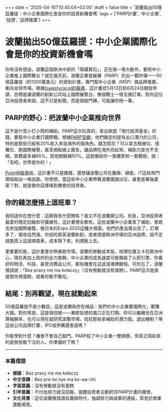 +++
date = '2025-04-10T10:45:04+02:00'
draft = false
title = '波蘭拋出50億茲羅提：中小企業國際化會是你的投資新機會嗎'
tags = ['PARP計畫', '中小企業', '投資', '品牌推廣']
+++

# 波蘭拋出50億茲羅提：中小企業國際化會是你的投資新機會嗎

你有沒有想過，波蘭這個歐洲中部的「隱藏寶石」，正在搞一場大動作，要把中小企業推上國際舞台？就在幾天前，波蘭企業發展署（PARP）扔出一顆炸彈——50億茲羅提（約1200萬美元）的資助計畫，專門幫中小企業（MŚP）搞品牌推廣，衝向全球市場。根據[Inwestycje.pl的報導](https://inwestycje.pl/gospodarka/parp-oglosila-nabor-na-promocje-marki-innowacyjnych-msp-z-budzetem-50-mln-zl/)，這計畫從5月13日到6月24日開放申請，目標是讓波蘭的創新公司站上國際展覽台，像個戰士一樣去搶訂單。對你這位亞洲投資者來說，這不只是新聞，而是個敲門磚，可能讓你撈一筆。

## PARP的野心：把波蘭中小企業推向世界

這不是什麼小打小鬧的補助。PARP這次玩真的，拿出歐盟「現代經濟基金」的錢，要幫中小企業打國際戰。根據[PARP官網](https://www.parp.gov.pl/component/content/article/88404:50-mln-zl-na-z-funduszy-europejskich-na-promocje-polskich-firm-za-granica-parp-oglasza-nabor)，他們鎖定的是有出口潛力的公司，特別是那些已經有20%收入來自海外的狠角色。錢怎麼花？可以拿去租展位、搭攤位、跑國際展覽，甚至搞點線上廣告，讓品牌在海外亮起來。補助力度也不含糊，旅費最多補85%，其他開銷補50%。這就像給你一張機票和一套戰袍，說：「去吧，世界是你的！」

[PulsHR報導](https://www.pulshr.pl/zarzadzanie/beda-miliony-dla-malych-i-srednich-firm-na-promocje-za-granica,111455.html)說，這計畫不只是撒錢，還想讓波蘭公司在醫療、綠能、IT這些熱門領域殺出一條血路。你想想，當這些中小企業帶著波蘭國旗出征，誰會是幕後贏家？對，就是像你這樣嗅到機會的投資者。

## 你的錢怎麼搭上這班車？

我知道你在想什麼：這跟我有什麼關係？我又不在波蘭開公司。別急，亞洲投資者最愛的穩定回報和可擴展性，這計畫裡全都有。這些波蘭中小企業拿了補助，會跑去參加國際展覽，像日本的Expo 2025這種大場面。他們的產品賣出去了，訂單多了，營收自然漲。你投的那家波蘭新創，或者想進歐洲市場的亞洲品牌，說不定就能搭上這波順風車，成本降下來，利潤衝上去。

更重要的是，這計畫會炒熱東歐市場。波蘭的勞動成本低，地理位置又卡在歐洲中心，現在再加上政府的全力推銷，中小企業的成長速度可能像裝了火箭引擎。你看好的物流、科技、甚至消費品公司，都有機會在這波浪潮裡翻倍。可別忘了，波蘭俚語說：「Bez pracy nie ma kołaczy」（沒有勞動就沒有蛋糕）。PARP這次是直接幫你烤蛋糕，就看你敢不敢吃。

## 結尾：別再觀望，現在就動起來

50億茲羅提不是小數目，這是波蘭政府在喊話：我們的中小企業要國際化，要賺大錢。對你來說，這是個信號——東歐投資的風口正在打開。你可以繼續坐在亞洲算報酬率，也可以現在就研究波蘭市場，找找那些拿補助的潛力股。退出機制？等這些公司品牌打響，IPO或併購還會遠嗎？

你能學到什麼？機會不會自己敲門。PARP給了中小企業一雙翅膀，但真正飛起來的是那些敢下注的人。你準備好了嗎？

---

### 本篇俚語
- **俚語**：Bez pracy nie ma kołaczy  
- **中文音譯**：Bez pra-tsi nye ma ko-wa-chi  
- **字面意義**：沒有勞動就沒有蛋糕  
- **引申意義**：不付出努力就沒回報，提醒投資者主動抓住PARP計畫的機會。  
- **文化背景**：這句波蘭俚語源自農耕時代，強調努力與成果的連結，常見於商業激勵場景。
